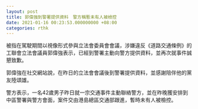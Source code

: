 ```yaml
---
layout: post
title: 郭偉強到警署提供資料　警方稱暫未有人被檢控
date: 2021-01-16 00:23:53.000000000 +08:00
categories: rthk
---
```


被指在駕駛期間以視像形式參與立法會委員會會議，涉嫌違反《道路交通條例》的工聯會立法會議員郭偉強表示，已經到警署主動向警方提供資料，並再次就事件誠懇致歉。

郭偉強在社交網站說，在昨日的立法會會議後到警署提供資料，並感謝陪伴他的黨友陸頌雄。

警方表示，一名42歲男子昨日就一宗交通事件主動聯絡警方，並在昨晚獲安排到中區警署與警方會面，案件交由港島總區交通部跟進，暫時未有人被檢控。
